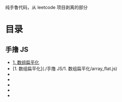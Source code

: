 纯手鲁代码，从 leetcode 项目剥离的部分


# 目录

## 手撸 JS

- [1. 数组扁平化](./手撸JS/1.数组扁平化/array_flat.js)
- [1. 数组扁平化](./手撸 JS/1. 数组扁平化/array_flat.js)
- 
- 
- 
- 
- 
